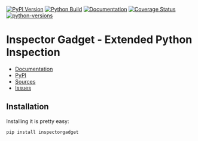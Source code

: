 [![PyPI Version](https://badge.fury.io/py/inspectorgadget.svg)](https://badge.fury.io/py/inspectorgadget)
[![Python Build](https://github.com/nbiotcloud/inspectorgadget/actions/workflows/main.yml/badge.svg)](https://github.com/nbiotcloud/inspectorgadget/actions/workflows/main.yml)
[![Documentation](https://readthedocs.org/projects/inspectorgadget/badge/?version=stable)](https://inspectorgadget.readthedocs.io/en/stable/)
[![Coverage Status](https://coveralls.io/repos/github/nbiotcloud/inspectorgadget/badge.svg?branch=main)](https://coveralls.io/github/nbiotcloud/inspectorgadget?branch=main)
[![python-versions](https://img.shields.io/pypi/pyversions/inspectorgadget.svg)](https://pypi.python.org/pypi/inspectorgadget)

# Inspector Gadget - Extended Python Inspection

* [Documentation](https://inspectorgadget.readthedocs.io/en/stable/)
* [PyPI](https://pypi.org/project/inspectorgadget/)
* [Sources](https://github.com/nbiotcloud/inspectorgadget)
* [Issues](https://github.com/nbiotcloud/inspectorgadget/issues)

## Installation

Installing it is pretty easy:

```bash
pip install inspectorgadget
```
